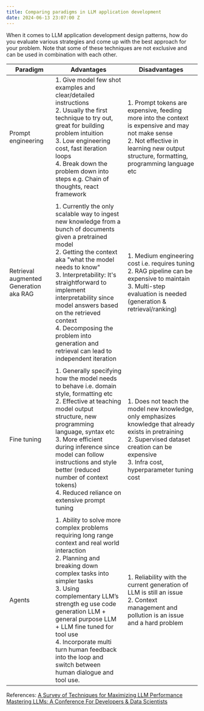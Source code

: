 ```yaml
---
title: Comparing paradigms in LLM application development
date: 2024-06-13 23:07:00 Z
---
```


When it comes to LLM application development design patterns, how do you evaluate various strategies and come up with the best approach for your problem.  Note that some of these techniques are not exclusive and can be used in combination with each other. 


| Paradigm                       | Advantages                                                                                                                                                                                                                                                                                                      | Disadvantages                                                                                 |
|--------------------------------|-----------------------------------------------------------------------------------------------------------------------------------------------------------------------------------------------------------------------------------------------------------------------------------------------------------------|------------------------------------------------------------------------------------------------|
| Prompt engineering             | 1. Give model few shot examples and clear/detailed instructions<br>2. Usually the first technique to try out, great for building problem intuition<br>3. Low engineering cost, fast iteration loops<br>4. Break down the problem down into steps e.g. Chain of thoughts, react framework | 1. Prompt tokens are expensive, feeding more into the context is expensive and may not make sense<br>2. Not effective in learning new output structure, formatting, programming language etc                        |
|                       |    |   |                                                                                                                                                                                                                                                                                                                                                                                           
| Retrieval augmented Generation aka RAG | 1. Currently the only scalable way to ingest new knowledge from a bunch of documents given a pretrained model<br>2. Getting the context aka "what the model needs to know"<br>3. Interpretability: It's straightforward to implement interpretability since model answers based on the retrieved context<br>4. Decomposing the problem into generation and retrieval can lead to independent iteration | 1. Medium engineering cost i.e. requires tuning<br>2. RAG pipeline can be expensive to maintain<br>3. Multi-step evaluation is needed (generation & retrieval/ranking) |
|                       |    |   |         
| Fine tuning                    | 1. Generally specifying how the model needs to behave i.e. domain style, formatting etc<br>2. Effective at teaching model output structure, new programming language, syntax etc<br>3. More efficient during inference since model can follow instructions and style better (reduced number of context tokens)<br>4. Reduced reliance on extensive prompt tuning | 1. Does not teach the model new knowledge, only emphasizes knowledge that already exists in pretraining<br>2. Supervised dataset creation can be expensive<br>3. Infra cost, hyperparameter tuning cost|
|                       |    |   |         
| Agents                         | 1. Ability to solve more complex problems requiring long range context and real world interaction<br>2. Planning and breaking down complex tasks into simpler tasks<br>3. Using complementary LLM’s strength eg use code generation LLM  + general purpose LLM + LLM fine tuned for tool use<br>4. Incorporate multi turn human feedback into the loop and switch between human dialogue and tool use.                                                                                                                                                                                                                                                                   | 1. Reliability with the current generation of LLM is still an issue<br>2. Context management and pollution is an issue and a hard problem |


References: 
[A Survey of Techniques for Maximizing LLM Performance
](https://www.youtube.com/watch?v=ahnGLM-RC1Y&ab_channel=OpenAI)<br>
[Mastering LLMs: A Conference For Developers & Data Scientists](https://maven.com/parlance-labs/fine-tuning)
